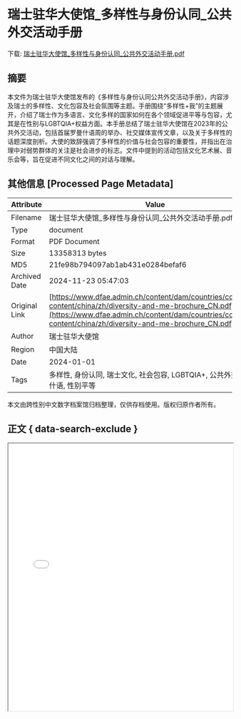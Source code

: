 # 瑞士驻华大使馆_多样性与身份认同_公共外交活动手册

<!-- tcd_download_link -->
下载: <a href="../瑞士驻华大使馆_多样性与身份认同_公共外交活动手册.pdf" download>瑞士驻华大使馆_多样性与身份认同_公共外交活动手册.pdf</a>
<!-- tcd_download_link_end -->

## 摘要

<!-- tcd_abstract -->
本文件为瑞士驻华大使馆发布的《多样性与身份认同公共外交活动手册》，内容涉及瑞士的多样性、文化包容及社会氛围等主题。手册围绕“多样性+我”的主题展开，介绍了瑞士作为多语言、文化多样的国家如何在各个领域促进平等与包容，尤其是在性别与LGBTQIA+权益方面。本手册总结了瑞士驻华大使馆在2023年的公共外交活动，包括首届罗曼什语周的举办、社交媒体宣传文章，以及关于多样性的话题深度剖析。大使的致辞强调了多样性的价值与社会包容的重要性，并指出在治理中对弱势群体的关注是社会进步的标志。文件中提到的活动包括文化艺术展、音乐会等，旨在促进不同文化之间的对话与理解。

<!-- tcd_abstract_end -->

## 其他信息 [Processed Page Metadata]

| Attribute       | Value                                  |
|-----------------|----------------------------------------|
| Filename        | 瑞士驻华大使馆_多样性与身份认同_公共外交活动手册.pdf                             |
| Type            | document                                 |
| Format          | PDF Document                               |
| Size            | 13358313 bytes                           |
| MD5             | 21fe98b794097ab1ab431e0284befaf6                                  |
| Archived Date   | 2024-11-23 05:47:03                             |
| Original Link   | [https://www.dfae.admin.ch/content/dam/countries/countries-content/china/zh/diversity-and-me-brochure_CN.pdf](https://www.dfae.admin.ch/content/dam/countries/countries-content/china/zh/diversity-and-me-brochure_CN.pdf)                         |
| Author          | 瑞士驻华大使馆                               |
| Region          | 中国大陆                               |
| Date            | 2024-01-01                                 |
| Tags            | 多样性, 身份认同, 瑞士文化, 社会包容, LGBTQIA+, 公共外交, 罗曼什语, 性别平等                                 |

本文由跨性别中文数字档案馆归档整理，仅供存档使用。版权归原作者所有。


## 正文 { data-search-exclude }

<!-- tcd_main_text -->
<iframe src="../瑞士驻华大使馆_多样性与身份认同_公共外交活动手册.pdf" width="100%" height="600px">
    <p>无法显示PDF，请下载查看。</p>
</iframe>
<!-- tcd_main_text_end -->

